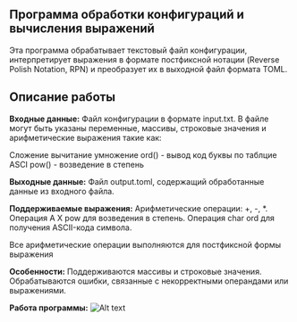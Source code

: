## Программа обработки конфигураций и вычисления выражений

Эта программа обрабатывает текстовый файл конфигурации, интерпретирует выражения в формате постфиксной
нотации (Reverse Polish Notation, RPN) и преобразует их в выходной файл формата TOML.

## Описание работы

**Входные данные:**
Файл конфигурации в формате input.txt.
В файле могут быть указаны переменные, массивы, строковые значения и арифметические выражения такие как:

Сложение 
вычитание
умножение 
ord() - вывод код буквы по таблцие ASCI 
pow() - возведение в степень


**Выходные данные:**
Файл output.toml, содержащий обработанные данные из входного файла.

**Поддерживаемые выражения:**
Арифметические операции: +, -, *.
Операция A X pow для возведения в степень.
Операция char ord для получения ASCII-кода символа.

Все арифметические операции выполняются для постфиксной формы выражения

**Особенности:**
Поддерживаются массивы и строковые значения.
Обрабатываются ошибки, связанные с некорректными операндами или выражениями.

**Работа программы:**
![Alt text]()
